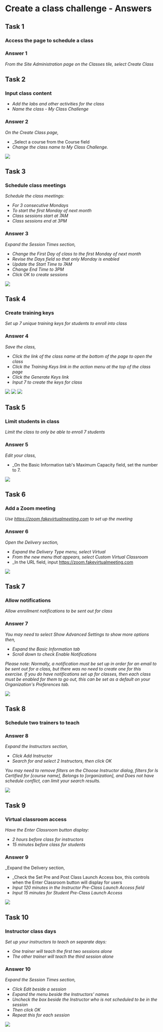 # Create a class challenge - Answers

## Task 1 
### Access the page to schedule a class

### Answer 1
_From the Site Administration page on the Classes tile, select Create Class_

## Task 2 
### Input class content
* _Add the labs and other activities for the class_
* _Name the class - My Class Challenge_

### Answer 2
_On the Create Class page,_
* _Select a course from the Course field
* _Change the class name to My Class Challenge._

![](/tms/images/class-challenge-1.png)

## Task 3
### Schedule class meetings
_Schedule the class meetings:_
* _For 3 consecutive Mondays_
* _To start the first Monday of next month_
* _Class sessions start at 7AM_
* _Class sessions end at 3PM_

### Answer 3
_Expand the Session Times section,_
* _Change the First Day of class to the first Monday of next month_
* _Revise the Days field so that only Monday is enabled_
* _Update the Start Time to 7AM_
* _Change End Time to 3PM_
* _Click OK to create sessions_

![](/tms/images/class-challenge-2.png)

## Task 4
### Create training keys
_Set up 7 unique training keys for students to enroll into class_

### Answer 4
_Save the class,_
* _Click the link of the class name at the bottom of the page to open the class_
* _Click the Training Keys link in the action menu at the top of the class page_
* _Click the Generate Keys link_
* _Input 7 to create the keys for class_

![](/tms/images/class-challenge-3.png)
![](/tms/images/class-challenge-4.png)
![](/tms/images/class-challenge-5.png)

## Task 5
### Limit students in class
_Limit the class to only be able to enroll 7 students_

### Answer 5
_Edit your class,_
* _On the Basic Information tab's Maximum Capacity field, set the number to 7.

![](/tms/images/class-challenge-3.png)

## Task 6
### Add a Zoom meeting
_Use https://zoom.fakevirtualmeeting.com to set up the meeting_

### Answer 6
_Open the Delivery section,_
* _Expand the Delivery Type menu, select Virtual_
* _From the new menu that appears, select Custom Virtual Classroom_
* _In the URL field, input https://zoom.fakevirtualmeeting.com

![](/tms/images/class-challenge-3.png)

## Task 7
### Allow notifications
_Allow enrollment notifications to be sent out for class_

### Answer 7
_You may need to select Show Advanced Settings to show more options then,_
* _Expand the Basic Information tab_
* _Scroll down to check Enable Notifications_

_Please note: Normally, a notification must be set up in order for an email to be sent out for a class, but there was no need to create one for this exercise. If you do have notifications set up for classes, then each class must be enabled for them to go out, this can be set as a default on your Organization's Preferences tab._

![](/tms/images/class-challenge-3.png)

## Task 8
### Schedule two trainers to teach

### Answer 8
_Expand the Instructors section,_
* _Click Add Instructor_
* _Search for and select 2 Instructors, then click OK_

_You may need to remove filters on the Choose Instructor dialog, filters for Is Certified for [course name], Belongs to [organization], and Does not have schedule conflict, can limit your search results._

![](/tms/images/class-challenge-3.png)

## Task 9
### Virtual classroom access
_Have the Enter Classroom button display:_
* _2 hours before class for instructors_
* _15 minutes before class for students_

### Answer 9
_Expand the Delivery section, 
* _Check the Set Pre and Post Class Launch Access box, this controls when the Enter Classroom button will display for users
* _Input 120 minutes in the Instructor Pre-Class Launch Access field_
* _Input 15 minutes for Student Pre-Class Launch Access_

![](/tms/images/class-challenge-3.png)

## Task 10
### Instructor class days
_Set up your instructors to teach on separate days:_
* _One trainer will teach the first two sessions alone_
* _The other trainer will teach the third session alone_

### Answer 10
_Expand the Session Times section,_
* _Click Edit beside a session_
* _Expand the menu beside the Instructors' names_
* _Uncheck the box beside the Instructor who is not scheduled to be in the session_
* _Then click OK_
* _Repeat this for each session_

![](/tms/images/class-challenge-3.png)
